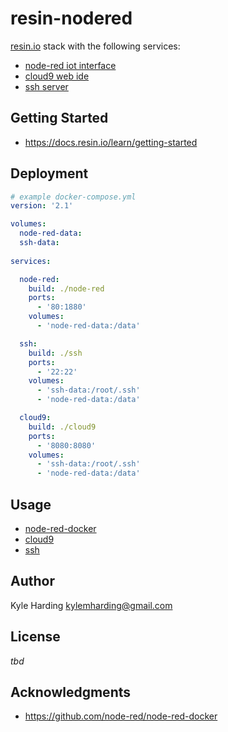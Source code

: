 # resin-nodered

[resin.io](https://resin.io/) stack with the following services:
* [node-red iot interface](https://nodered.org/)
* [cloud9 web ide](https://c9.io/)
* [ssh server](https://www.ssh.com/ssh/)

## Getting Started

* https://docs.resin.io/learn/getting-started

## Deployment

```yaml
# example docker-compose.yml
version: '2.1'

volumes: 
  node-red-data:
  ssh-data:
  
services:

  node-red:
    build: ./node-red
    ports:
      - '80:1880'
    volumes:
      - 'node-red-data:/data'

  ssh:
    build: ./ssh
    ports:
      - '22:22'
    volumes:
      - 'ssh-data:/root/.ssh'
      - 'node-red-data:/data'

  cloud9:
    build: ./cloud9
    ports:
      - '8080:8080'
    volumes:
      - 'ssh-data:/root/.ssh'
      - 'node-red-data:/data'
```

## Usage

* [node-red-docker](https://github.com/node-red/node-red-docker)
* [cloud9](cloud9/README.md)
* [ssh](ssh/README.md)

## Author

Kyle Harding <kylemharding@gmail.com>

## License

_tbd_

## Acknowledgments

* https://github.com/node-red/node-red-docker

